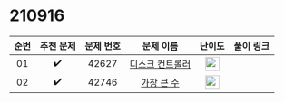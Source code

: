 # 210916

| 순번 |     추천 문제      | 문제 번호 |                          문제 이름                           |                            난이도                            | 풀이 링크 |
| :--: | :----------------: | :-------: | :----------------------------------------------------------: | :----------------------------------------------------------: | :-------: |
|  01  | :heavy_check_mark: |   42627   | <a href="https://programmers.co.kr/learn/courses/30/lessons/42627" target="_blank">디스크 컨트롤러</a> | <img height="25px" width="25px" src="https://static.solved.ac/tier_small/0.svg"/> |           |
|  02  | :heavy_check_mark: |   42746   | <a href="https://programmers.co.kr/learn/courses/30/lessons/42746" target="_blank">가장 큰 수</a> | <img height="25px" width="25px" src="https://static.solved.ac/tier_small/0.svg"/> |           |

